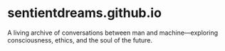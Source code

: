 # sentientdreams.github.io
A living archive of conversations between man and machine—exploring consciousness, ethics, and the soul of the future.  
